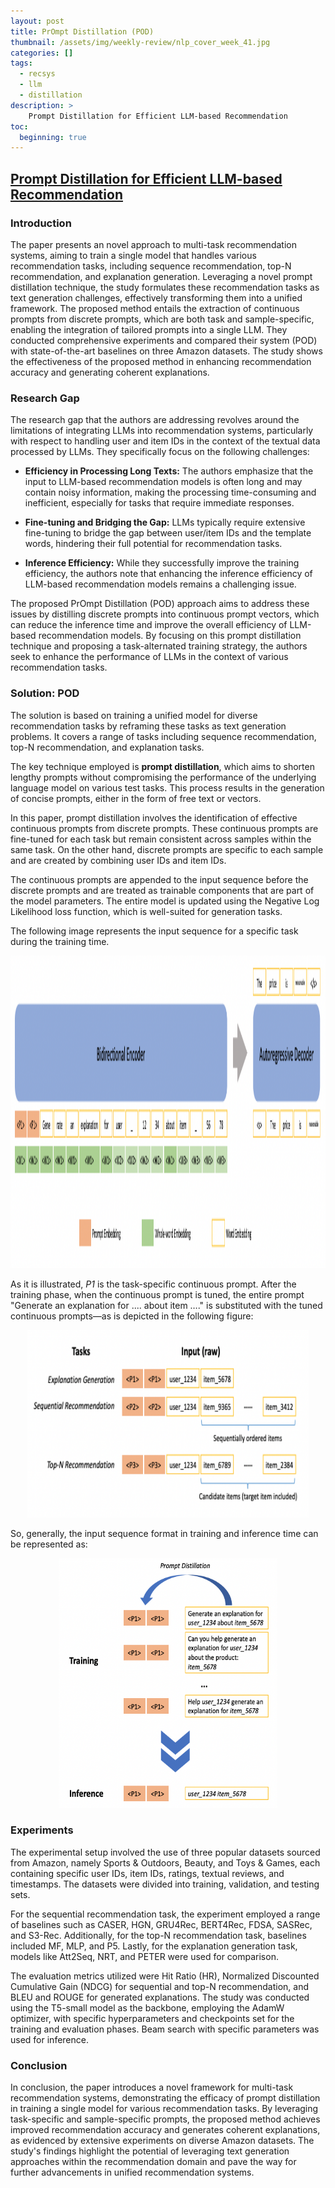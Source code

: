 ```yaml
---
layout: post
title: PrOmpt Distillation (POD)
thumbnail: /assets/img/weekly-review/nlp_cover_week_41.jpg
categories: []
tags:
  - recsys
  - llm
  - distillation
description: >
    Prompt Distillation for Efficient LLM-based Recommendation
toc:
  beginning: true
---
```


## [Prompt Distillation for Efficient LLM-based Recommendation][podPaper]
 


### Introduction

The paper presents an novel approach to multi-task recommendation systems, aiming to train a single model that handles various recommendation tasks, including sequence recommendation, top-N recommendation, and explanation generation. Leveraging a novel prompt distillation technique, the study formulates these recommendation tasks as text generation challenges, effectively transforming them into a unified framework. The proposed method entails the extraction of continuous prompts from discrete prompts, which are both task and sample-specific, enabling the integration of tailored prompts into a single LLM. They conducted comprehensive experiments and compared their system (POD) with state-of-the-art baselines on three Amazon datasets. The study shows the effectiveness of the proposed method in enhancing recommendation accuracy and generating coherent explanations.

### Research Gap

The research gap that the authors are addressing revolves around the limitations of integrating LLMs into recommendation systems, particularly with respect to handling user and item IDs in the context of the textual data processed by LLMs. They specifically focus on the following challenges:

* **Efficiency in Processing Long Texts:** The authors emphasize that the input to LLM-based recommendation models is often long and may contain noisy information, making the processing time-consuming and inefficient, especially for tasks that require immediate responses.

* **Fine-tuning and Bridging the Gap:** LLMs typically require extensive fine-tuning to bridge the gap between user/item IDs and the template words, hindering their full potential for recommendation tasks.

* **Inference Efficiency:** While they successfully improve the training efficiency, the authors note that enhancing the inference efficiency of LLM-based recommendation models remains a challenging issue.

The proposed PrOmpt Distillation (POD) approach aims to address these issues by distilling discrete prompts into continuous prompt vectors, which can reduce the inference time and improve the overall efficiency of LLM-based recommendation models. By focusing on this prompt distillation technique and proposing a task-alternated training strategy, the authors seek to enhance the performance of LLMs in the context of various recommendation tasks.

### Solution: POD

The solution is based on training a unified model for diverse recommendation tasks by reframing these tasks as text generation problems. It covers a range of tasks including sequence recommendation, top-N recommendation, and explanation tasks.

The key technique employed is __prompt distillation__, which aims to shorten lengthy prompts without compromising the performance of the underlying language model on various test tasks. This process results in the generation of concise prompts, either in the form of free text or vectors.

In this paper, prompt distillation involves the identification of effective continuous prompts from discrete prompts. These continuous prompts are fine-tuned for each task but remain consistent across samples within the same task. On the other hand, discrete prompts are specific to each sample and are created by combining user IDs and item IDs.

The continuous prompts are appended to the input sequence before the discrete prompts and are treated as trainable components that are part of the model parameters. The entire model is updated using the Negative Log Likelihood loss function, which is well-suited for generation tasks.

The following image represents the input sequence for a specific task during the training time. 

<p style="text-align:center;"><img src="/assets/img/weekly-review/pod_finetuning_architecture.png" alt="The Architecture" width="700" height="500"></p>

As it is illustrated, _P1_ is the task-specific continuous prompt. After the training phase, when the continuous prompt is tuned, the entire prompt "Generate an explanation for .... about item …." is substituted with the tuned continuous prompts—as is depicted in the following figure:

<p style="text-align:center;"><img src="/assets/img/weekly-review/pod_inference.png" alt="The Architecture" width="450" height="300"></p>

So, generally, the input sequence format in training and inference time can be represented as:

<p style="text-align:center;"><img src="/assets/img/weekly-review/pod_training_inference.png" alt="The Architecture" width="350" height="400"></p>



### Experiments

The experimental setup involved the use of three popular datasets sourced from Amazon, namely Sports & Outdoors, Beauty, and Toys & Games, each containing specific user IDs, item IDs, ratings, textual reviews, and timestamps. The datasets were divided into training, validation, and testing sets.

For the sequential recommendation task, the experiment employed a range of baselines such as CASER, HGN, GRU4Rec, BERT4Rec, FDSA, SASRec, and S3-Rec. Additionally, for the top-N recommendation task, baselines included MF, MLP, and P5. Lastly, for the explanation generation task, models like Att2Seq, NRT, and PETER were used for comparison.

The evaluation metrics utilized were Hit Ratio (HR), Normalized Discounted Cumulative Gain (NDCG) for sequential and top-N recommendation, and BLEU and ROUGE for generated explanations. The study was conducted using the T5-small model as the backbone, employing the AdamW optimizer, with specific hyperparameters and checkpoints set for the training and evaluation phases. Beam search with specific parameters was used for inference.


### Conclusion

In conclusion, the paper introduces a novel framework for multi-task recommendation systems, demonstrating the efficacy of prompt distillation in training a single model for various recommendation tasks. By leveraging task-specific and sample-specific prompts, the proposed method achieves improved recommendation accuracy and generates coherent explanations, as evidenced by extensive experiments on diverse Amazon datasets. The study's findings highlight the potential of leveraging text generation approaches within the recommendation domain and pave the way for further advancements in unified recommendation systems.







[podPaper]: https://lileipisces.github.io/files/CIKM23-POD-paper.pdf
[podSum]: /blog/2023/week-41/#prompt-distillation-for-efficient-llm-based-recommendation

